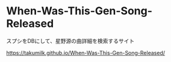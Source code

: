 # When-Was-This-Gen-Song-Released

スプシをDBにして、星野源の曲詳細を検索するサイト

https://takumilk.github.io/When-Was-This-Gen-Song-Released/
